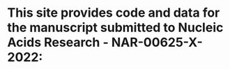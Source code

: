 # This site provides code and data for the manuscript submitted to Nucleic Acids Research - NAR-00625-X-2022:
